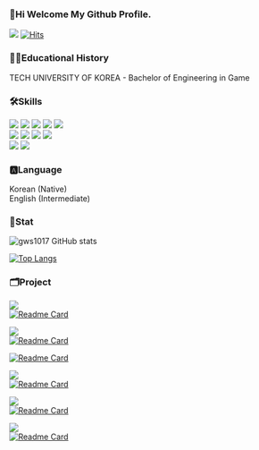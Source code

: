 ### 👋Hi Welcome My Github Profile.

<a href="https://superb-vase-003.notion.site/026abd8fbdf74a6aabbbc88d4bea0cf5?pvs=4" target="_blank"><img src="https://img.shields.io/badge/NotionPortfolio-black?style=plastic&logo=notion&logoColor=#000000"/></a>
[![Hits](https://hits.seeyoufarm.com/api/count/incr/badge.svg?url=https%3A%2F%2Fgithub.com%2Fgws1017&count_bg=%2379C83D&title_bg=%23555555&icon=&icon_color=%23E7E7E7&title=Github&edge_flat=false)](https://hits.seeyoufarm.com)

### 👨‍🎓Educational History 
TECH UNIVERSITY OF KOREA - Bachelor of Engineering in Game

### 🛠️Skills

<img src="https://img.shields.io/badge/C-A8B9CC?style=plastic&logo=c&logoColor=white"/> <img src="https://img.shields.io/badge/C++-00599C?style=plastic&logo=cplusplus&logoColor=white"/>
<img src="https://img.shields.io/badge/Unreal Engine 4/5-white?style=plastic&logo=unrealengine&logoColor=0E1128"/> <img src="https://img.shields.io/badge/DirectX 12-green?style=plastic&logo=directx&logoColor=green"/> <img src="https://img.shields.io/badge/Git-F05032?style=plastic&logo=git&logoColor=white"/> \
<img src="https://img.shields.io/badge/OpenGL-5586A4?style=plastic&logo=opengl&logoColor=white"/> <img src="https://img.shields.io/badge/Windows API-0078D6?style=plastic&logo=windows&logoColor=white"/> <img src="https://img.shields.io/badge/Java-FFFFFF?style=plastic&logo=openjdk&logoColor=black"/> <img src="https://img.shields.io/badge/Android-3DDC84?style=plastic&logo=Android&logoColor=white"/> \
<img src="https://img.shields.io/badge/Python-3776AB?style=plastic&logo=Python&logoColor=white"/> <img src="https://img.shields.io/badge/Lua-2C2D72?style=plastic&logo=Lua&logoColor=white"/>



### 🅰️Language
 Korean (Native) \
 English (Intermediate)

### 📝Stat
![gws1017 GitHub stats](https://github-readme-stats.vercel.app/api?username=gws1017&show_icons=true&theme=transparent)


[![Top Langs](https://github-readme-stats.vercel.app/api/top-langs/?username=gws1017&layout=compact)](https://github.com/gws1017/github-readme-stats)

### 🗂️Project

<img src="https://img.shields.io/badge/DirectX 12-green?style=plastic&logo=directx&logoColor=green"/> \
[![Readme Card](https://github-readme-stats.vercel.app/api/pin/?username=gws1017&repo=Revive)](https://github.com/gws1017/Revive)

<img src="https://img.shields.io/badge/Unreal Engine-white?style=plastic&logo=unrealengine&logoColor=0E1128"/> \
[![Readme Card](https://github-readme-stats.vercel.app/api/pin/?username=gws1017&repo=UE_ARPG)](https://github.com/gws1017/UE_ARPG)

[![Readme Card](https://github-readme-stats.vercel.app/api/pin/?username=gws1017&repo=Runner)](https://github.com/gws1017/Runner)

<img src="https://img.shields.io/badge/OpenGL-5586A4?style=plastic&logo=opengl&logoColor=white"/> \
[![Readme Card](https://github-readme-stats.vercel.app/api/pin/?username=gws1017&repo=Open_GL-TermProject)](https://github.com/gws1017/Open_GL-TermProject)

<img src="https://img.shields.io/badge/Java-FFFFFF?style=plastic&logo=openjdk&logoColor=black"/> \
[![Readme Card](https://github-readme-stats.vercel.app/api/pin/?username=gws1017&repo=JumpMan)](https://github.com/gws1017/JumpMan)

<img src="https://img.shields.io/badge/Windows API-0078D6?style=plastic&logo=windows&logoColor=white"/> \
[![Readme Card](https://github-readme-stats.vercel.app/api/pin/?username=gws1017&repo=JustJump)](https://github.com/gws1017/JustJump)


